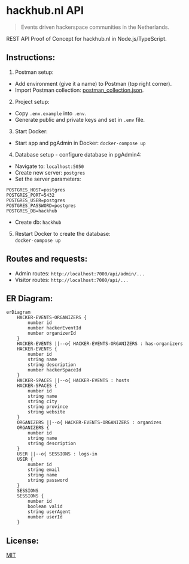 # hackhub.nl API   
    
> Events driven hackerspace communities in the Netherlands.   
         
REST API Proof of Concept for hackhub.nl in Node.js/TypeScript.     
             
## Instructions:    

1. Postman setup:    
- Add environment (give it a name) to Postman (top right corner).   
- Import Postman collection: [postman_collection.json](./postman_collection.json).      
    
2. Project setup:    
- Copy `.env.example` into `.env`.      
- Generate public and private keys and set in `.env` file.     
    
3. Start Docker:    
- Start app and pgAdmin in Docker: `docker-compose up`        
           
4. Database setup - configure database in pgAdmin4:             
- Navigate to: `localhost:5050`       
- Create new server: `postgres`                
- Set the server parameters:     
```
POSTGRES_HOST=postgres
POSTGRES_PORT=5432
POSTGRES_USER=postgres
POSTGRES_PASSWORD=postgres
POSTGRES_DB=hackhub
```   
- Create db: `hackhub`      

5. Restart Docker to create the database:    
`docker-compose up`     
    
## Routes and requests:   
- Admin routes: `http://localhost:7000/api/admin/...`    
- Visitor routes: `http://localhost:7000/api/...`     
         
## ER Diagram:
```mermaid
erDiagram
    HACKER-EVENTS-ORGANIZERS {
        number id
        number hackerEventId
        number organizerId
    }
    HACKER-EVENTS ||--o{ HACKER-EVENTS-ORGANIZERS : has-organizers 
    HACKER-EVENTS {
        number id
        string name
        string description
        number hackerSpaceId
    }
    HACKER-SPACES ||--o{ HACKER-EVENTS : hosts 
    HACKER-SPACES {
        number id
        string name
        string city
        string province
        string website
    }
    ORGANIZERS ||--o{ HACKER-EVENTS-ORGANIZERS : organizes
    ORGANIZERS {
        number id
        string name
        string description
    }
    USER ||--o{ SESSIONS : logs-in
    USER {
        number id
        string email
        string name
        string password
    }
    SESSIONS
    SESSIONS {
        number id
        boolean valid
        string userAgent
        number userId
    }     
```
   
## License:   
[MIT](./LICENSE)   